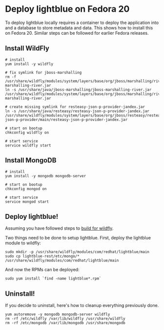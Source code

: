 # Deploy lightblue on Fedora 20

To deploy lightblue locally requires a container to deploy the application into and a database to store metadata and data.  This shows how to install this on Fedora 20.  Similar steps can be followed for earlier Fedora releases.

## Install WildFly
```
# install
yum install -y wildfly

# fix symlink for jboss-marshalling
rm -f /usr/share/wildfly/modules/system/layers/base/org/jboss/marshalling/river/main/jboss-marshalling-river.jar
ln -s /usr/share/java/jboss-marshalling/jboss-marshalling-river.jar /usr/share/wildfly/modules/system/layers/base/org/jboss/marshalling/river/main/jboss-marshalling-river.jar

# create missing symlink for resteasy-json-p-provider-jandex.jar
ln -s /usr/share/java/resteasy/resteasy-json-p-provider-jandex.jar /usr/share/wildfly/modules/system/layers/base/org/jboss/resteasy/resteasy-json-p-provider/main/resteasy-json-p-provider-jandex.jar

# start on bootup
chkconfig wildfly on

# start service
service wildfly start
```

## Install MongoDB
```
# install
yum install -y mongodb mongodb-server

# start on bootup
chkconfig mongod on

# start service
service mongod start
```

## Deploy lightblue!
Assuming you have followed steps to [build for wildfly](../build_source/README.md).

Two things need to be done to setup lightblue.  First, deploy the lightblue module to wildfly:
```
sudo mkdir -p /usr/share/wildfly/modules/com/redhat/lightblue/main
sudo cp lightblue-rest/etc/mongo/* /usr/share/wildfly/modules/com/redhat/lightblue/main
```

And now the RPMs can be deployed:
```
sudo yum install `find -name lightblue*.rpm`
```

## Uninstall!
If you decide to uninstall, here's how to cleanup everything previously done.

```
yum autoremove -y mongodb mongodb-server wildfly
rm -rf /etc/wildfly /var/lib/wildfly /usr/share/wildfly
rm -rf /etc/mongodb /var/lib/mongodb /usr/share/mongodb
```
